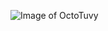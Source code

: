 ![Image of OctoTuvy](https://user-images.githubusercontent.com/49915749/113454623-e41edb80-93c5-11eb-8311-da060f865cf5.png)
